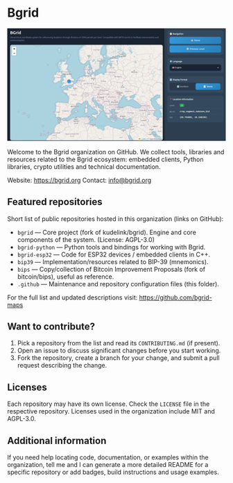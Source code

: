 
# Bgrid

![image](bgrid-github-small.png)

Welcome to the Bgrid organization on GitHub. We collect tools, libraries and resources related to the Bgrid ecosystem: embedded clients, Python libraries, crypto utilities and technical documentation.

Website: https://bgrid.org
Contact: info@bgrid.org

## Featured repositories

Short list of public repositories hosted in this organization (links on GitHub):

- `bgrid` — Core project (fork of kudelink/bgrid). Engine and core components of the system. (License: AGPL-3.0)
- `bgrid-python` — Python tools and bindings for working with Bgrid.
- `bgrid-esp32` — Code for ESP32 devices / embedded clients in C++.
- `bip39` — Implementation/resources related to BIP-39 (mnemonics).
- `bips` — Copy/collection of Bitcoin Improvement Proposals (fork of bitcoin/bips), useful as reference.
- `.github` — Maintenance and repository configuration files (this folder).

For the full list and updated descriptions visit: https://github.com/bgrid-maps

## Want to contribute?

1. Pick a repository from the list and read its `CONTRIBUTING.md` (if present).
2. Open an issue to discuss significant changes before you start working.
3. Fork the repository, create a branch for your change, and submit a pull request describing the change.

## Licenses
Each repository may have its own license. Check the `LICENSE` file in the respective repository. Licenses used in the organization include MIT and AGPL-3.0.

## Additional information

If you need help locating code, documentation, or examples within the organization, tell me and I can generate a more detailed README for a specific repository or add badges, build instructions and usage examples.
